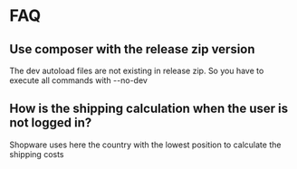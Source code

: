 # FAQ

## Use composer with the release zip version

The dev autoload files are not existing in release zip. So you have to execute all commands with --no-dev

## How is the shipping calculation when the user is not logged in?

Shopware uses here the country with the lowest position to calculate the shipping costs

